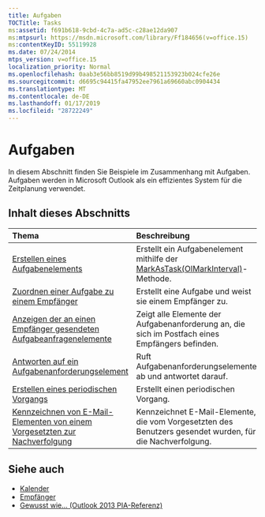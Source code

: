 ```yaml
---
title: Aufgaben
TOCTitle: Tasks
ms:assetid: f691b618-9cbd-4c7a-ad5c-c28ae12da907
ms:mtpsurl: https://msdn.microsoft.com/library/Ff184656(v=office.15)
ms:contentKeyID: 55119928
ms.date: 07/24/2014
mtps_version: v=office.15
localization_priority: Normal
ms.openlocfilehash: 0aab3e56bb8519d99b498521153923b024cfe26e
ms.sourcegitcommit: d6695c94415fa47952ee7961a69660abc0904434
ms.translationtype: MT
ms.contentlocale: de-DE
ms.lasthandoff: 01/17/2019
ms.locfileid: "28722249"
---
```

# <a name="tasks"></a>Aufgaben

In diesem Abschnitt finden Sie Beispiele im Zusammenhang mit Aufgaben. Aufgaben werden in Microsoft Outlook als ein effizientes System für die Zeitplanung verwendet.

## <a name="in-this-section"></a>Inhalt dieses Abschnitts

|Thema|Beschreibung|
|:----|:----------|
|[Erstellen eines Aufgabenelements](how-to-create-a-task-item.md)  |Erstellt ein Aufgabenelement mithilfe der [MarkAsTask(OlMarkInterval)](https://msdn.microsoft.com/library/bb609068\(v=office.15\))-Methode.|
|[Zuordnen einer Aufgabe zu einem Empfänger](how-to-assign-a-task-to-a-recipient.md)  |Erstellt eine Aufgabe und weist sie einem Empfänger zu.|
|[Anzeigen der an einen Empfänger gesendeten Aufgabeanfragenelemente](how-to-display-the-task-request-items-sent-to-a-recipient.md)  |Zeigt alle Elemente der Aufgabenanforderung an, die sich im Postfach eines Empfängers befinden.|
|[Antworten auf ein Aufgabenanforderungselement](how-to-respond-to-a-task-request-item.md)  |Ruft Aufgabenanforderungselemente ab und antwortet darauf.|
|[Erstellen eines periodischen Vorgangs](how-to-create-a-recurring-task.md)  |Erstellt einen periodischen Vorgang.|
|[Kennzeichnen von E-Mail-Elementen von einem Vorgesetzten zur Nachverfolgung](how-to-flag-mail-items-from-a-manager-for-follow-up.md)  |Kennzeichnet E-Mail-Elemente, die vom Vorgesetzten des Benutzers gesendet wurden, für die Nachverfolgung.|


## <a name="see-also"></a>Siehe auch

- [Kalender](calendar.md)
- [Empfänger](recipients.md)
- [Gewusst wie... (Outlook 2013 PIA-Referenz)](how-do-i-outlook-2013-pia-reference.md)

